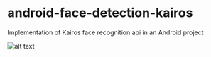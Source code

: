 # android-face-detection-kairos
Implementation of Kairos face recognition api in an Android project

![alt text](https://raw.githubusercontent.com/ideeastudios/android-face-detection-kairos/device-2018-06-13-123400.png)



